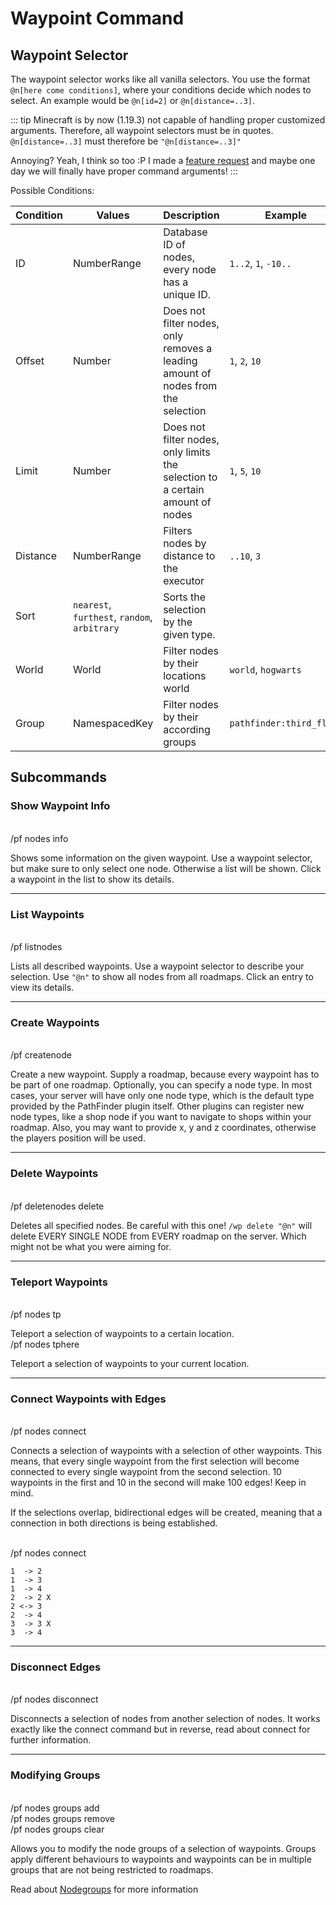 # Waypoint Command

## Waypoint Selector

The waypoint selector works like all vanilla selectors.
You use the format `@n[here come conditions]`, where your conditions decide
which nodes to select.
An example would be `@n[id=2]` or `@n[distance=..3]`.

::: tip
Minecraft is by now (1.19.3) not capable of handling proper customized arguments.
Therefore, all waypoint selectors must be in quotes.
`@n[distance=..3]` must therefore be `"@n[distance=..3]"`

Annoying? Yeah, I think so too :P I made
a [feature request](https://feedback.minecraft.net/hc/en-us/community/posts/8241302508941-Custom-Arguments-for-Plugin-Development)
and maybe one day
we will finally have proper command arguments!
:::

Possible Conditions:

Condition | Values      | Description                                       | Example
--- |-------------|---------------------------------------------------| ---
ID | NumberRange | Database ID of nodes, every node has a unique ID. | `1..2`, `1`, `-10..`
Offset | Number | Does not filter nodes, only removes a leading amount of nodes from the selection | `1`, `2`, `10`
Limit | Number | Does not filter nodes, only limits the selection to a certain amount of nodes | `1`, `5`, `10`
Distance | NumberRange | Filters nodes by distance to the executor | `..10`, `3`
Sort | `nearest`, `furthest`, `random`, `arbitrary` | Sorts the selection by the given type.
World | World | Filter nodes by their locations world | `world`, `hogwarts`
Group | NamespacedKey | Filter nodes by their according groups | `pathfinder:third_floor`

## Subcommands

### Show Waypoint Info

<br>
<PermissionBadge permission="pathfinder.command.waypoint.info"></PermissionBadge>
<CmdLine>
  /pf nodes
  <CmdArg :index="0" type="nodes"></CmdArg>
  info
</CmdLine>

Shows some information on the given waypoint. Use a waypoint selector, but
make sure to only select one node. Otherwise a list will be shown. Click a
waypoint in the list to show its details.

---

### List Waypoints

<br>
<PermissionBadge permission="pathfinder.command.waypoint.list"></PermissionBadge>
<CmdLine>
  /pf listnodes
  <CmdArg :index="0" type="nodes"></CmdArg>
  <CmdArg :index="1" type="page" optional></CmdArg>
</CmdLine>

Lists all described waypoints. Use a waypoint selector to describe your selection.
Use `"@n"` to show all nodes from all roadmaps. Click an entry to view its details.

---

### Create Waypoints

<br>
<PermissionBadge permission="pathfinder.command.waypoint.create"></PermissionBadge>
<CmdLine>
  /pf createnode
  <CmdArg :index="0" type="node-type" optional></CmdArg>
  <CmdArg :index="1" type="location" optional></CmdArg>
</CmdLine>

Create a new waypoint. Supply a roadmap, because every waypoint has to be part
of one roadmap. Optionally, you can specify a node type. In most cases, your server
will have only one node type, which is the default type provided by the PathFinder plugin
itself. Other plugins can register new node types, like a shop node if you want to
navigate to shops within your roadmap.
Also, you may want to provide x, y and z coordinates, otherwise the players position
will be used.

---

### Delete Waypoints

<br>
<PermissionBadge permission="pathfinder.command.waypoint.delete"></PermissionBadge>
<CmdLine>
  /pf deletenodes delete
  <CmdArg :index="0" type="nodes"></CmdArg>
</CmdLine>

Deletes all specified nodes. Be careful with this one!
`/wp delete "@n"` will delete EVERY SINGLE NODE from EVERY roadmap on the
server. Which might not be what you were aiming for.

---

### Teleport Waypoints

<br>
<PermissionBadge permission="pathfinder.command.waypoint.tp"></PermissionBadge>
<CmdLine>
  /pf nodes
  <CmdArg :index="0" type="nodes"></CmdArg>
tp
  <CmdArg :index="1" type="location"></CmdArg>
</CmdLine>

Teleport a selection of waypoints to a certain location.
<br>
<PermissionBadge permission="pathfinder.command.waypoint.tphere"></PermissionBadge>
<CmdLine>
/pf nodes
<CmdArg :index="0" type="nodes"></CmdArg>
tphere
</CmdLine>

Teleport a selection of waypoints to your current location.

---

### Connect Waypoints with Edges

<br>
<PermissionBadge permission="pathfinder.command.waypoint.connect"></PermissionBadge>
<CmdLine>
  /pf nodes
  <CmdArg :index="0" type="nodes" label="from"></CmdArg>
connect  
<CmdArg :index="1" type="nodes" label="to"></CmdArg>
</CmdLine>

Connects a selection of waypoints with a selection of other waypoints.
This means, that every single waypoint from the first selection will become
connected to every single waypoint from the second selection.
10 waypoints in the first and 10 in the second will make 100 edges! Keep in mind.

If the selections overlap, bidirectional edges will be created, meaning that
a connection in both directions is being established.

<br>
<CmdLine>
  /pf nodes
  <CmdArg :index="0" type="example" label='"@n[id=1..3]"'></CmdArg>
  connect  
  <CmdArg :index="1" type="example" label='"@n[id=2..4]"'></CmdArg>
</CmdLine>

```
1  -> 2
1  -> 3
1  -> 4
2  -> 2 X
2 <-> 3
2  -> 4
3  -> 3 X
3  -> 4
```

---

### Disconnect Edges

<br>
<PermissionBadge permission="pathfinder.command.waypoint.disconnect"></PermissionBadge>
<CmdLine>
  /pf nodes
  <CmdArg :index="0" type="nodes" label="from"></CmdArg>
  disconnect  
  <CmdArg :index="1" type="nodes" label="to"></CmdArg>
</CmdLine>

Disconnects a selection of nodes from another selection of nodes.
It works exactly like the connect command but in reverse, read about connect
for further information.

---

### Modifying Groups

<br>
<PermissionBadge permission="pathfinder.command.waypoint.add_group"></PermissionBadge>
<CmdLine>
  /pf nodes
  <CmdArg :index="0" type="nodes"></CmdArg>
  groups add
  <CmdArg :index="1" type="nodegroup"></CmdArg>
</CmdLine>
<br>
<PermissionBadge permission="pathfinder.command.waypoint.remove_group"></PermissionBadge>
<CmdLine>
  /pf nodes
  <CmdArg :index="0" type="nodes"></CmdArg>
  groups remove
  <CmdArg :index="1" type="nodegroup"></CmdArg>
</CmdLine>
<br>
<PermissionBadge permission="pathfinder.command.waypoint.clear_groups"></PermissionBadge>
<CmdLine>
  /pf nodes
  <CmdArg :index="0" type="nodes"></CmdArg>
  groups clear
</CmdLine>

Allows you to modify the node groups of a selection of waypoints.
Groups apply different behaviours to waypoints and waypoints can be in multiple groups
that are not being restricted to roadmaps.

Read about [Nodegroups](/concept/nodegroups.html) for more information
